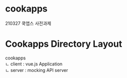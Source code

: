 # cookapps
210327 쿡앱스 사전과제

# Cookapps Directory Layout
cookapps         
  ㄴ client  :  vue.js Application           
  ㄴ server  :  mocking API server
